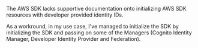 The AWS SDK lacks supportive documentation onto initializing AWS SDK resources with developer provided identity IDs.

As a workround, in my use case, I've managed to initialize the SDK by initializing the SDK and passing on some of the Managers (Cognito Identity Manager, Developer Identity Provider and Federation).
